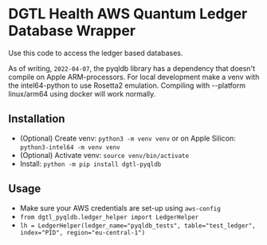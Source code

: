 # DGTL Health AWS Quantum Ledger Database Wrapper

Use this code to access the ledger based databases.

As of writing, `2022-04-07`, the pyqldb library has a dependency that doesn't
compile on Apple ARM-processors. For local development make a venv 
with the intel64-python to use Rosetta2 emulation.
Compiling with --platform linux/arm64 using docker will work normally.

## Installation
- (Optional) Create venv: `python3 -m venv venv` or on Apple Silicon: `python3-intel64 -m venv venv`
- (Optional) Activate venv: `source venv/bin/activate`
- Install: `python -m pip install dgtl-pyqldb`


## Usage
- Make sure your AWS credentials are set-up using `aws-config`
- `from dgtl_pyqldb.ledger_helper import LedgerHelper`
- `lh = LedgerHelper(ledger_name="pyqldb_tests", table="test_ledger", index="PID", region="eu-central-1")`

